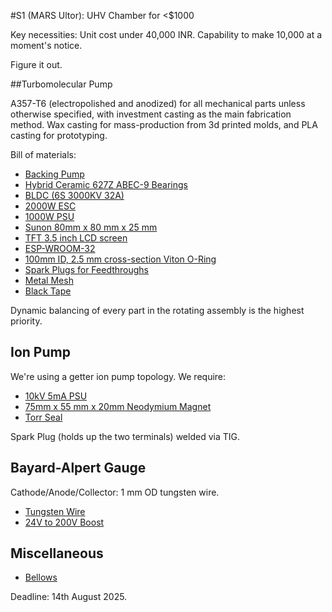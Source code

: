 #S1 (MARS Ultor): UHV Chamber for <$1000

Key necessities: Unit cost under 40,000 INR.
Capability to make 10,000 at a moment's notice. 

Figure it out.

##Turbomolecular Pump

A357-T6 (electropolished and anodized) for all mechanical parts unless otherwise specified, with investment casting as the main fabrication method. Wax casting for mass-production from 3d printed molds, and PLA casting for prototyping.

Bill of materials:

- [Backing Pump](https://www.amazon.in/i-Rex-RX-1D-Double-Stage-Vacuum/dp/B07HZL62Q1)
- [Hybrid Ceramic 627Z ABEC-9 Bearings](https://www.amazon.in/Swiss-Hybrid-Ceramic-Bearings-Skates/dp/B0BWV24VPB)
- [BLDC (6S 3000KV 32A)](https://robu.in/product/emax-ecoii-2004-3000kv-brushless-motor)
- [2000W ESC](https://robu.in/product/readytosky-80a-esc-2-6s-brushless-esc-speed-controller-for-rc-drone/)
- [1000W PSU](https://www.amazon.in/Switching-Industrial-Transformer-Converter-Security/dp/B0BR87VXHJ)
- [Sunon 80mm x 80 mm x 25 mm](https://www.amazon.in/JUSTFLY-PMD1208PMB1-DC12V-80X80X38MM-Cooling/dp/B0DJZFQB9L)
- [TFT 3.5 inch LCD screen](https://www.amazon.in/IDUINO-480X320-Display-Compatible-Mega2560/dp/B0CSDXYT9Q)
- [ESP-WROOM-32](https://www.amazon.in/SquadPixel-ESP-32-Bluetooth-Development-Board/dp/B071XP56LM)
- [100mm ID, 2.5 mm cross-section Viton O-Ring](https://www.amazon.in/Oring-ID-100-2-5-Pack/dp/B08PTFPBWD)
- [Spark Plugs for Feedthroughs](https://www.amazon.in/Bharat-Saarthi-Super-4-Stroke-Cutter/dp/B0FDWR1H3M?)
- [Metal Mesh](https://www.amazon.in/AVIATION-METAL-ALLOYS-Stainless-Steel/dp/B097LCFCSY)
- [Black Tape](https://www.amazon.in/VCR-Black-Color-Tape-Meters/dp/B07RWTPX48)

Dynamic balancing of every part in the rotating assembly is the highest priority.

## Ion Pump

We're using a getter ion pump topology. We require:

- [10kV 5mA PSU](https://www.ubuy.co.in/product/3OZYG6M2C-dzhot51-high-voltage-power-supply-50w-dc-2kv-10kv-single-output-electrostatic-precipitator-power-supply-cx-50)
- [75mm x 55 mm x 20mm Neodymium Magnet](https://www.amazon.in/EVEREST-MAGNETICS-Rectangle-Neodymium-removable/dp/B0F7F6TNCV)
- [Torr Seal](https://www.ebay.com/itm/196945783079)

Spark Plug (holds up the two terminals) welded via TIG. 

## Bayard-Alpert Gauge

Cathode/Anode/Collector: 1 mm OD tungsten wire.

- [Tungsten Wire](https://www.amazon.in/CALANDIS-Pottery-Tungsten-Tools-Sets/dp/B0FF9ZLDH7)
- [24V to 200V Boost](2)

## Miscellaneous

- [Bellows](https://www.amazon.in/Stainless-Flexible-Handshower-Replacement-Lifetime/dp/B07BFF5TZR)

Deadline: 14th August 2025.
